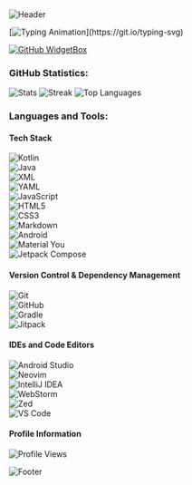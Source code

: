 <div style="width:90%; padding:20px; margin:24px;">

  <!-- Header -->
  ![Header](https://capsule-render.vercel.app/api?type=waving&color=7F52FF&height=180&section=header)

  <!-- Typing Animation -->
  [![Typing Animation](https://readme-typing-svg.herokuapp.com/?color=BDBDBD&size=35&center=true&vCenter=true&width=1000&lines=Salaam+Alaikum!)](https://git.io/typing-svg)

  <!-- GitHub Widget -->
   [![GitHub WidgetBox](https://github-widgetbox.vercel.app/api/profile?username=sheikh-abdul-aziz&data=followers,repositories,stars,commits&theme=light)](https://github.com/sheikh-abdul-aziz)

  <!-- GitHub Statistics -->
  ### GitHub Statistics:
  ![Stats](https://github-readme-stats.vercel.app/api?username=Sheikh-Abdul-Aziz&theme=buefy&show_icons=true&include_all_commits=true&hide_border=false&count_private=true)
  ![Streak](https://github-readme-streak-stats.herokuapp.com/?user=Sheikh-Abdul-Aziz&theme=buefy&hide_border=false)
  ![Top Languages](https://github-readme-stats.vercel.app/api/top-langs/?username=Sheikh-Abdul-Aziz&theme=buefy&show_icons=true&hide_border=false&layout=compact)

  <!-- Languages and Tools -->
  ### Languages and Tools:

  #### Tech Stack
  ![Kotlin](https://img.shields.io/badge/Kotlin-7D70FE?logo=kotlin&logoColor=white&style=for-the-badge)  
  ![Java](https://img.shields.io/static/v1?style=for-the-badge&message=Java&color=bd9117&logo=openjdk&logoColor=FFFFFF&label=)  
  ![XML](https://img.shields.io/badge/XML-FF6600?logo=xml&logoColor=white&style=for-the-badge)  
  ![YAML](https://img.shields.io/static/v1?style=for-the-badge&message=YAML&color=EA3548&logo=YAML&logoColor=FFFFFF&label=)  
  ![JavaScript](https://img.shields.io/badge/JavaScript-F7DF1E?logo=javascript&logoColor=black&style=for-the-badge)  
  ![HTML5](https://img.shields.io/static/v1?style=for-the-badge&message=HTML5&color=E34F26&logo=HTML5&logoColor=FFFFFF&label=)  
  ![CSS3](https://img.shields.io/static/v1?style=for-the-badge&message=CSS3&color=1572B6&logo=CSS3&logoColor=FFFFFF&label=)  
  ![Markdown](https://img.shields.io/static/v1?style=for-the-badge&message=Markdown&color=F6F6F6&logo=Markdown&logoColor=000000&label=)  
  ![Android](https://img.shields.io/badge/Android-50f270?logo=android&logoColor=black&style=for-the-badge)  
  ![Material You](https://custom-icon-badges.demolab.com/badge/material%20you-lightblue?style=for-the-badge&logoColor=333&logo=material-you)  
  ![Jetpack Compose](https://img.shields.io/static/v1?style=for-the-badge&message=Jetpack+Compose&color=4285F4&logo=Jetpack+Compose&logoColor=FFFFFF&label=)  

  #### Version Control & Dependency Management
  ![Git](https://img.shields.io/static/v1?style=for-the-badge&message=Git&color=F05032&logo=Git&logoColor=FFFFFF&label=)  
  ![GitHub](https://img.shields.io/badge/GitHub-181717?style=for-the-badge&logoColor=ffffff&logo=GitHub)  
  ![Gradle](https://img.shields.io/static/v1?style=for-the-badge&message=Gradle&color=02303A&logo=Gradle&logoColor=FFFFFF&label=)  
  ![Jitpack](https://img.shields.io/badge/Jitpack-354a5f?style=for-the-badge&logoColor=ffffff&logo=Jitpack)  

  #### IDEs and Code Editors
  ![Android Studio](https://img.shields.io/static/v1?style=for-the-badge&message=Android+Studio&color=0e2e1d&logo=Android+Studio&logoColor=3DDC84&label=)  
  ![Neovim](https://img.shields.io/badge/Neovim-57A143?style=for-the-badge&logo=neovim&logoColor=white)  
  ![IntelliJ IDEA](https://img.shields.io/badge/IntelliJIDEA-000000.svg?style=for-the-badge&logo=intellij-idea&logoColor=white)  
  ![WebStorm](https://img.shields.io/badge/WebStorm-143?style=for-the-badge&logo=webstorm&logoColor=white&color=black)  
  ![Zed](https://img.shields.io/badge/Zed-084CCF.svg?style=for-the-badge&logo=zedindustries&logoColor=white)  
  ![VS Code](https://img.shields.io/badge/Visual%20Studio%20Code-007ACC?style=for-the-badge&logo=vscode&logoColor=white)  

  <!-- Profile Information -->
  #### Profile Information
  ![Profile Views](https://komarev.com/ghpvc/?username=Sheikh-Abdul-Aziz&color=7D70FE)

  <!-- Footer -->
  ![Footer](https://capsule-render.vercel.app/api?type=waving&color=7F52FF&height=120&section=footer)
</div>